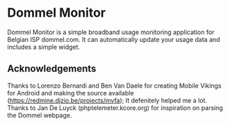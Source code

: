 Dommel Monitor
==============

Dommel Monitor is a simple broadband usage monitoring application for Belgian ISP dommel.com.
It can automatically update your usage data and includes a simple widget.


Acknowledgements
----------------
Thanks to Lorenzo Bernardi and Ben Van Daele for creating Mobile Vikings for Android and making the source available (https://redmine.djzio.be/projects/mvfa); It defenitely helped me a lot.
Thanks to Jan De Luyck (phptelemeter.kcore.org) for inspiration on parsing the Dommel webpage.

